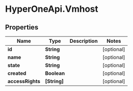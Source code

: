 # HyperOneApi.Vmhost

## Properties
Name | Type | Description | Notes
------------ | ------------- | ------------- | -------------
**id** | **String** |  | [optional] 
**name** | **String** |  | [optional] 
**state** | **String** |  | [optional] 
**created** | **Boolean** |  | [optional] 
**accessRights** | **[String]** |  | [optional] 


